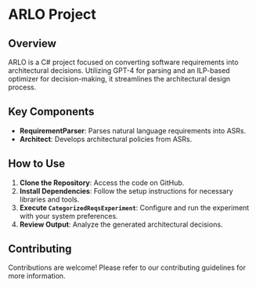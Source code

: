 # ARLO Project

## Overview
ARLO is a C# project focused on converting software requirements into architectural decisions. Utilizing GPT-4 for parsing and an ILP-based optimizer for decision-making, it streamlines the architectural design process.

## Key Components
- **RequirementParser**: Parses natural language requirements into ASRs.
- **Architect**: Develops architectural policies from ASRs.

## How to Use
1. **Clone the Repository**: Access the code on GitHub.
2. **Install Dependencies**: Follow the setup instructions for necessary libraries and tools.
3. **Execute `CategorizedReqsExperiment`**: Configure and run the experiment with your system preferences.
4. **Review Output**: Analyze the generated architectural decisions.

## Contributing
Contributions are welcome! Please refer to our contributing guidelines for more information.

